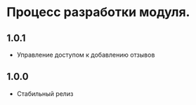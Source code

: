 Процесс разработки модуля.
==============
1.0.1
-----------------
  * Управление доступом к добавлению отзывов
  
1.0.0
-----------------
  * Стабильный релиз
